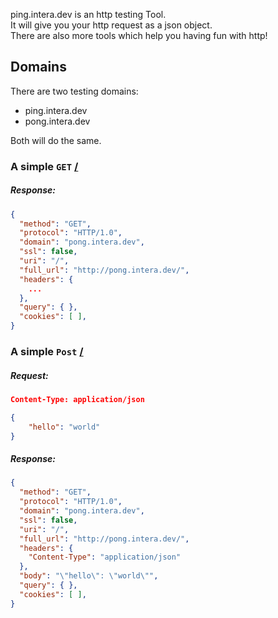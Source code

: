 
ping.intera.dev is an http testing Tool.<br> It will give you your http request as a json object.<br>There are also more tools which help you having fun with http!

## Domains
There are two testing domains:
- ping.intera.dev
- pong.intera.dev

Both will do the same.

### A simple `GET` [/](https://ping.intera.dev/)

##### Response:
```json
{
  "method": "GET",
  "protocol": "HTTP/1.0",
  "domain": "pong.intera.dev",
  "ssl": false,
  "uri": "/",
  "full_url": "http://pong.intera.dev/",
  "headers": {
    ...
  },
  "query": { },
  "cookies": [ ],
}
``` 

### A simple `Post` [/](https://ping.intera.dev/)

##### Request:
```json
Content-Type: application/json

{
    "hello": "world"
}
```

##### Response:
```json
{
  "method": "GET",
  "protocol": "HTTP/1.0",
  "domain": "pong.intera.dev",
  "ssl": false,
  "uri": "/",
  "full_url": "http://pong.intera.dev/",
  "headers": {
    "Content-Type": "application/json"
  },
  "body": "\"hello\": \"world\"",
  "query": { },
  "cookies": [ ],
}
``` 